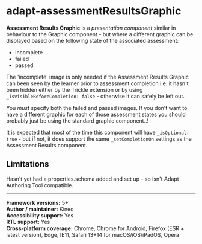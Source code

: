 # adapt-assessmentResultsGraphic

**Assessment Results Graphic** is a *presentation component* similar in behaviour to the Graphic component - but where a different graphic can be displayed based on the following state of the associated assessment:
* incomplete
* failed
* passed

The 'incomplete' image is only needed if the Assessment Results Graphic can been seen by the learner prior to assessment completion i.e. it hasn't been hidden either by the Trickle extension or by using `_isVisibleBeforeCompletion: false` - otherwise it can safely be left out.

You *must* specify both the failed and passed images. If you don't want to have a different graphic for each of those assessment states you should probably just be using the standard graphic component..!

It is expected that most of the time this component will have `_isOptional: true` - but if not, it does support the same `_setCompletionOn` settings as the Assessment Results component.

## Limitations
Hasn't yet had a properties.schema added and set up - so isn't Adapt Authoring Tool compatible.

----------------------------
**Framework versions:** 5+  
**Author / maintainer:**  Kineo  
**Accessibility support:** Yes  
**RTL support:** Yes  
**Cross-platform coverage:** Chrome, Chrome for Android, Firefox (ESR + latest version), Edge, IE11, Safari 13+14 for macOS/iOS/iPadOS, Opera  
